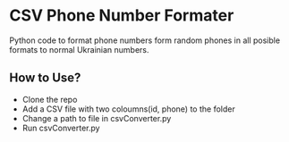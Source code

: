 # CSV Phone Number Formater
Python code to format phone numbers form random phones in all posible formats to normal Ukrainian numbers. 

## How to Use? 
* Clone the repo 
* Add a CSV file with two coloumns(id, phone) to the folder 
* Change a path to file in csvConverter.py 
* Run csvConverter.py
